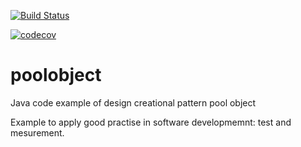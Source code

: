 [![Build Status](https://travis-ci.org/jmg0136/poolobject.svg?branch=master)](https://travis-ci.org/jmg0136/poolobject)

[![codecov](https://codecov.io/gh/jmg0136/poolobject/branch/master/graph/badge.svg?token=0SYIA0MNCO)](https://codecov.io/gh/jmg0136/poolobject)

poolobject
==========

Java code example of  design creational pattern pool object

Example to apply good practise in software developmemnt: test and mesurement.
